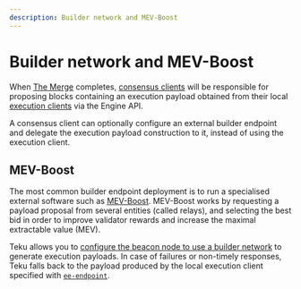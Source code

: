 ```yaml
---
description: Builder network and MEV-Boost
---
```


# Builder network and MEV-Boost

When [The Merge](Merge.md) completes, [consensus clients](Merge.md#consensus-clients)
will be responsible for proposing blocks containing an execution payload obtained
from their local [execution clients](Merge.md#execution-clients) via the Engine API.

A consensus client can optionally configure an external builder endpoint and
delegate the execution payload construction to it, instead of using the execution client.

## MEV-Boost

The most common builder endpoint deployment is to run a specialised external software such as [MEV-Boost](https://github.com/flashbots/mev-boost).
MEV-Boost works by requesting a payload proposal from several entities (called relays), and selecting the best bid
in order to improve validator rewards and increase the maximal extractable value (MEV).

Teku allows you to [configure the beacon node to use a builder network](../HowTo/Builder-Network.md) to generate execution payloads.
In case of failures or non-timely responses, Teku falls back to the payload produced by the local execution client specified with [`ee-endpoint`](../Reference/CLI/CLI-Syntax.md#ee-endpoint).
